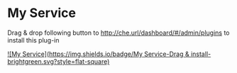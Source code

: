 # My Service

Drag & drop following button to http://che.url/dashboard/#/admin/plugins to install this plug-in

[![My Service](https://img.shields.io/badge/My Service-Drag & install-brightgreen.svg?style=flat-square)](http://eclipse.org/che/?install&uri=mvn:org.eclipse.che.ide:che-examples-service:zip:3.13.1-SNAPSHOT)
